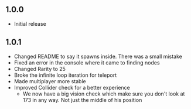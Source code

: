 ## 1.0.0

- Initial release

## 1.0.1

- Changed README to say it spawns inside. There was a small mistake
- Fixed an error in the console where it came to finding nodes
- Changed Rarity to 25
- Broke the infinite loop iteration for teleport
- Made multiplayer more stable
- Improved Collider check for a better experience
  - We now have a big vision check which make sure you don't look at 173 in any way. Not just the middle of his position